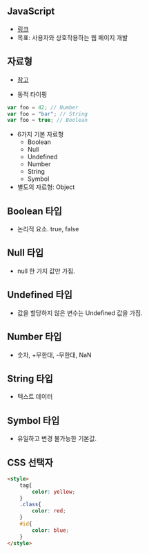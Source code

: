 ## JavaScript

- [링크](https://opentutorials.org/course/3085/18868)
- 목표: 사용자와 상호작용하는 웹 페이지 개발


## 자료형
- [참고](https://developer.mozilla.org/ko/docs/Web/JavaScript/Data_structures)

- 동적 타이핑

```javascript
var foo = 42; // Number
var foo = "bar"; // String
var foo = true; // Boolean
```

- 6가지 기본 자료형
    - Boolean
    - Null
    - Undefined
    - Number
    - String
    - Symbol
- 별도의 자료형: Object

## Boolean 타입
- 논리적 요소. true, false

## Null 타입
- null 한 가지 값만 가짐.

## Undefined 타입
- 값을 할당하지 않은 변수는 Undefined 값을 가짐.

## Number 타입
- 숫자, +무한대, -무한대, NaN

## String 타입
- 텍스트 데이터

## Symbol 타입
- 유일하고 변경 불가능한 기본값.

## CSS 선택자
```html
<style>
    tag{
        color: yellow;
    }
    .class{
        color: red;
    }
    #id{
        color: blue;
    }
</style>
```

